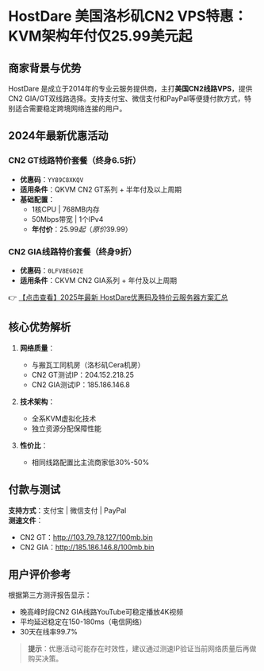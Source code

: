 # HostDare 美国洛杉矶CN2 VPS特惠：KVM架构年付仅25.99美元起

## 商家背景与优势
HostDare 是成立于2014年的专业云服务提供商，主打**美国CN2线路VPS**，提供CN2 GIA/GT双线路选择。支持支付宝、微信支付和PayPal等便捷付款方式，特别适合需要稳定跨境网络连接的用户。

## 2024年最新优惠活动
### CN2 GT线路特价套餐（终身6.5折）
- **优惠码**：`YY89C8XKQV`
- **适用条件**：QKVM CN2 GT系列 + 半年付及以上周期
- **基础配置**：
  - 1核CPU | 768MB内存
  - 50Mbps带宽 | 1个IPv4
  - **年付价**：$25.99起（原价$39.99）

### CN2 GIA线路特价套餐（终身9折）
- **优惠码**：`0LFV8EG02E`
- **适用条件**：CKVM CN2 GIA系列 + 年付及以上周期

👉 [【点击查看】2025年最新 HostDare优惠码及特价云服务器方案汇总](https://bit.ly/hostdare)

## 核心优势解析
1. **网络质量**：
   - 与搬瓦工同机房（洛杉矶Cera机房）
   - CN2 GT测试IP：204.152.218.25
   - CN2 GIA测试IP：185.186.146.8

2. **技术架构**：
   - 全系KVM虚拟化技术
   - 独立资源分配保障性能

3. **性价比**：
   - 相同线路配置比主流商家低30%-50%

## 付款与测试
**支持方式**：支付宝 | 微信支付 | PayPal  
**测速文件**：  
- CN2 GT：http://103.79.78.127/100mb.bin  
- CN2 GIA：http://185.186.146.8/100mb.bin  

## 用户评价参考
根据第三方测评报告显示：
- 晚高峰时段CN2 GIA线路YouTube可稳定播放4K视频
- 平均延迟稳定在150-180ms（电信网络）
- 30天在线率99.7%

> **提示**：优惠活动可能存在时效性，建议通过测速IP验证当前网络质量后再做购买决策。